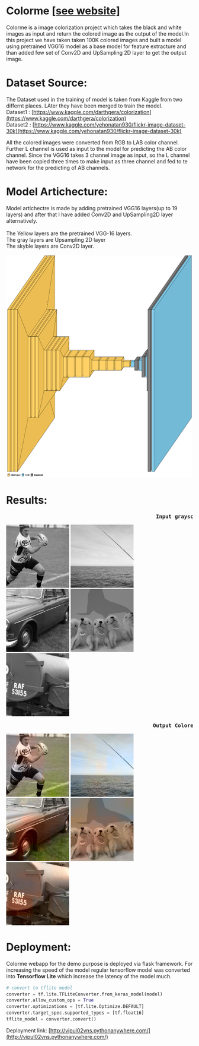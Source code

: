 # Colorme [[see website]](http://vipul02vns.pythonanywhere.com/)



Colorme is a image colorization project which takes the black and white images as input and return the colored image as the output of the model.In this project we have taken taken 100K colored images and built a model using pretrained VGG16 model as a base model for feature extracture and than added few set of Conv2D and UpSampling 2D layer to get the output image.




# Dataset Source:<br>

The Dataset used in the training of model is taken from Kaggle from  two differnt places. LAter they have been merged to train the model.<br>
Dataset1 : [https://www.kaggle.com/darthgera/colorization](https://www.kaggle.com/darthgera/colorization)<br>
Dataset2 : [https://www.kaggle.com/yehonatan930/flickr-image-dataset-30k](https://www.kaggle.com/yehonatan930/flickr-image-dataset-30k)<br>

All the colored images were converted from RGB to LAB color channel. Further L channel is used as input to the model for predicting the AB color channel.
Since the VGG16 takes 3 channel image as input, so the L channel have been copied three times to make input as three channel and fed to te network for the predicting of AB channels.


# Model Artichecture: <br>

Model artichectre is made by adding pretrained VGG16 layers(up to 19 layers) and after that I have added Conv2D and UpSampling2D layer alternatively.<br><br> 
The Yellow layers are the pretrained VGG-16 layers.<br>
The gray layers are Upsampling 2D layer<br>
The skyble layers are Conv2D layer.<br><br>
<img src='https://github.com/vishalsingha/Colorme/blob/main/model_artichecture_block.png?raw=true' height= 600px weidth = 900px >


# Results: <br>
<pre>          <b>                                      Input grayscale Image                                       </b></pre>
<p float="left">
<img src='https://github.com/vishalsingha/Colorme/blob/main/input/input1.jpg?raw=true' height= 170px weidth = 250px >
<img src='https://github.com/vishalsingha/Colorme/blob/main/input/input3.jpg?raw=true'  height= 170px weidth = 250px>
<img src='https://github.com/vishalsingha/Colorme/blob/main/input/input4.jpg?raw=truee'  height= 170px weidth = 250px>
<img src='https://github.com/vishalsingha/Colorme/blob/main/input/input5.jpg?raw=truee'  height= 170px weidth = 250px>
<img src='https://github.com/vishalsingha/Colorme/blob/main/input/input6.jpg?raw=truee'  height= 170px weidth = 250px>
</p>


<pre>       <b>                                        Output Colored Images                                       </b></pre>
<p float="left">
<img src='https://github.com/vishalsingha/Colorme/blob/main/output/res1.jpg?raw=truee'  height= 170px weidth = 250px>
<img src='https://github.com/vishalsingha/Colorme/blob/main/output/res3.jpg?raw=truee'  height= 170px weidth = 250px>
<img src='https://github.com/vishalsingha/Colorme/blob/main/output/res4.jpg?raw=truee'  height= 170px weidth = 250px>
<img src='https://github.com/vishalsingha/Colorme/blob/main/output/res5.jpg?raw=truee'  height= 170px weidth = 250px>
<img src='https://github.com/vishalsingha/Colorme/blob/main/output/res6.jpg?raw=truee'  height= 170px weidth = 250px>

</p>

# Deployment:
Colorme webapp for the demo purpose is deployed via flask framework. For increasing the speed of the model regular tensorflow model was converted into <b>Tensorflow Lite</b> which increase the latency of the model much.

```python
# convert to tflite model
converter = tf.lite.TFLiteConverter.from_keras_model(model)
converter.allow_custom_ops = True
converter.optimizations = [tf.lite.Optimize.DEFAULT]
converter.target_spec.supported_types = [tf.float16]
tflite_model = converter.convert()

```

Deployment link: [http://vipul02vns.pythonanywhere.com/](http://vipul02vns.pythonanywhere.com/)




